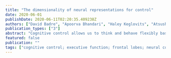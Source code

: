 ```yaml
---
title: "The dimensionality of neural representations for control"
date: 2020-06-01
publishDate: 2020-06-11T02:20:35.409238Z
authors: ["David Badre", "Apoorva Bhandari", "Haley Keglovits", "Atsushi Kikumoto"]
publication_types: ["3"]
abstract: "Cognitive control allows us to think and behave flexibly based on our context and goals. At the heart of theories of cognitive control is a control representation that enables the same input to produce different outputs contingent on contextual factors. In this review, we focus on an important property of the control representation's neural code: its representational dimensionality. Dimensionality of a neural representation balances a basic separability/generalizability trade-off in neural computation. We will discuss the implications of this trade-off for cognitive control. We will then briefly review current neuroscience findings regarding the dimensionality of control representations in the brain, particularly the prefrontal cortex. We conclude by highlighting open questions and crucial directions for future research."
featured: false
publication: ""
tags: ["cognitive control; executive function; frontal lobes; neural computation; neural representation;MyPapers"]
---
```


